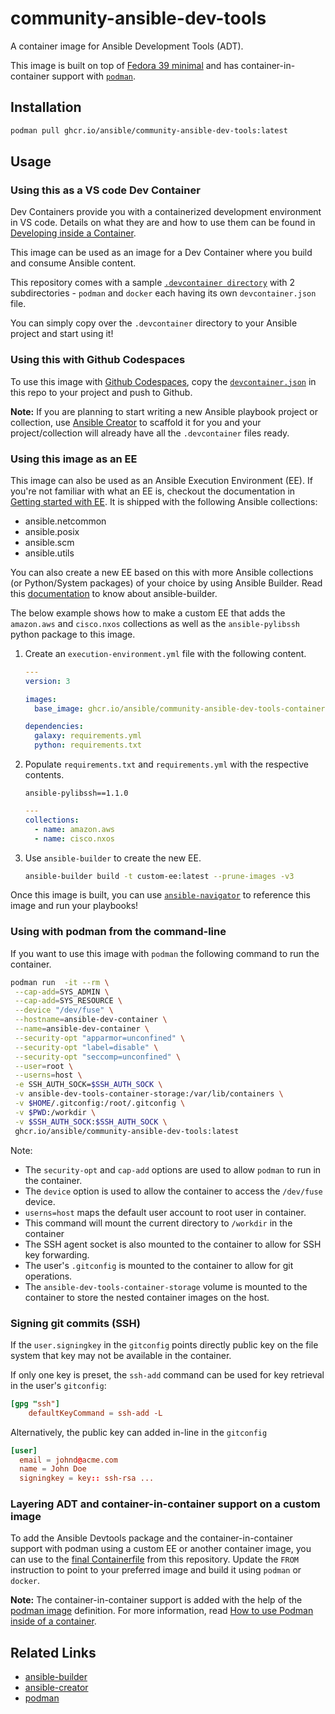# community-ansible-dev-tools

A container image for Ansible Development Tools (ADT).

This image is built on top of [Fedora 39 minimal](quay.io/fedora/fedora-minimal:39) and has container-in-container support with [`podman`](https://podman.io/docs).

## Installation

```bash
podman pull ghcr.io/ansible/community-ansible-dev-tools:latest
```

## Usage

### Using this as a VS code Dev Container

Dev Containers provide you with a containerized development environment in VS code. Details on what they are and how to use them can be found in [Developing inside a Container](https://code.visualstudio.com/docs/devcontainers/containers).

This image can be used as an image for a Dev Container where you build and consume Ansible content.

This repository comes with a sample [`.devcontainer directory`](https://github.com/ansible/ansible-dev-tools/tree/main/.devcontainer) with 2 subdirectories - `podman` and `docker` each having its own
`devcontainer.json` file.

You can simply copy over the `.devcontainer` directory to your Ansible project and start using it!

### Using this with Github Codespaces

To use this image with [Github Codespaces](https://docs.github.com/en/codespaces/overview), copy the [`devcontainer.json`](https://github.com/ansible/ansible-dev-tools/blob/main/.devcontainer/devcontainer.json) in this repo to your project and push to Github.

**Note:** If you are planning to start writing a new Ansible playbook project or collection, use [Ansible Creator](https://ansible.readthedocs.io/projects/creator) to scaffold it for you and your project/collection will already have all the `.devcontainer` files ready.

### Using this image as an EE

This image can also be used as an Ansible Execution Environment (EE). If you're not familiar with what an EE is, checkout the documentation in [Getting started with EE](https://ansible.readthedocs.io/en/latest/getting_started_ee/index.html). It is shipped with the following Ansible collections:

- ansible.netcommon
- ansible.posix
- ansible.scm
- ansible.utils

You can also create a new EE based on this with more Ansible collections (or Python/System packages) of your choice by using Ansible Builder. Read this [documentation](https://ansible.readthedocs.io/projects/builder/en/latest/) to know about ansible-builder.

The below example shows how to make a custom EE that adds the `amazon.aws` and `cisco.nxos` collections as well as the `ansible-pylibssh` python package to this image.

1. Create an `execution-environment.yml` file with the following content.

   ```yaml title=execution-environment.yml
   ---
   version: 3

   images:
     base_image: ghcr.io/ansible/community-ansible-dev-tools-container:latest

   dependencies:
     galaxy: requirements.yml
     python: requirements.txt
   ```

2. Populate `requirements.txt` and `requirements.yml` with the respective contents.

   ```text title=requirements.txt
   ansible-pylibssh==1.1.0
   ```

   ```yaml title=requirements.yml
   ---
   collections:
     - name: amazon.aws
     - name: cisco.nxos
   ```

3. Use `ansible-builder` to create the new EE.

   ```bash
   ansible-builder build -t custom-ee:latest --prune-images -v3
   ```

Once this image is built, you can use [`ansible-navigator`](https://ansible.readthedocs.io/projects/navigator/) to reference this image and run your playbooks!

### Using with podman from the command-line

If you want to use this image with `podman` the following command to run the container.

```bash
podman run  -it --rm \
 --cap-add=SYS_ADMIN \
 --cap-add=SYS_RESOURCE \
 --device "/dev/fuse" \
 --hostname=ansible-dev-container \
 --name=ansible-dev-container \
 --security-opt "apparmor=unconfined" \
 --security-opt "label=disable" \
 --security-opt "seccomp=unconfined" \
 --user=root \
 --userns=host \
 -e SSH_AUTH_SOCK=$SSH_AUTH_SOCK \
 -v ansible-dev-tools-container-storage:/var/lib/containers \
 -v $HOME/.gitconfig:/root/.gitconfig \
 -v $PWD:/workdir \
 -v $SSH_AUTH_SOCK:$SSH_AUTH_SOCK \
 ghcr.io/ansible/community-ansible-dev-tools:latest
```

Note:

- The `security-opt` and `cap-add` options are used to allow `podman` to run in the container.
- The `device` option is used to allow the container to access the `/dev/fuse` device.
- `userns=host` maps the default user account to root user in container.
- This command will mount the current directory to `/workdir` in the container
- The SSH agent socket is also mounted to the container to allow for SSH key forwarding.
- The user's `.gitconfig` is mounted to the container to allow for git operations.
- The `ansible-dev-tools-container-storage` volume is mounted to the container to store the nested container images on the host.

### Signing git commits (SSH)

If the `user.signingkey` in the `gitconfig` points directly public key on the file system that key may not be available in the container.

If only one key is preset, the `ssh-add` command can be used for key retrieval in the user's `gitconfig`:

```toml title=~/.gitconfig
[gpg "ssh"]
    defaultKeyCommand = ssh-add -L
```

Alternatively, the public key can added in-line in the `gitconfig`

```toml title=~/.gitconfig
[user]
  email = johnd@acme.com
  name = John Doe
  signingkey = key:: ssh-rsa ...
```

### Layering ADT and container-in-container support on a custom image

To add the Ansible Devtools package and the container-in-container support with podman using a custom EE or another container image, you can use to the [final
Containerfile](https://github.com/ansible/ansible-dev-tools/blob/main/final/Containerfile) from this repository. Update the `FROM` instruction to point to
your preferred image and build it using `podman` or `docker`.

**Note:** The container-in-container support is added with the help of the [podman image](https://github.com/containers/image_build/tree/main/podman) definition. For more information, read [How to use Podman inside of a container](https://www.redhat.com/sysadmin/podman-inside-container).

## Related Links

- [ansible-builder](https://github.com/ansible/ansible-builder)
- [ansible-creator](https://github.com/ansible/ansible-creator)
- [podman](https://github.com/containers/podman/)
